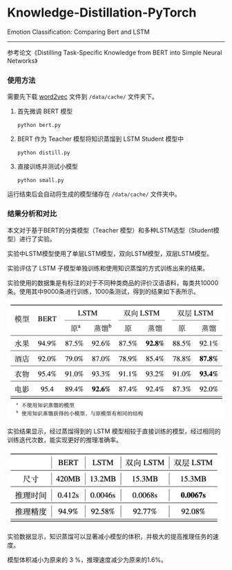# Knowledge-Distillation-PyTorch

Emotion Classification: Comparing Bert and LSTM

---

参考论文《Distilling Task-Specific Knowledge from BERT into Simple Neural Networks》

### 使用方法

需要先下载 [word2vec](https://drive.google.com/file/d/1LgdxEJ78Y3BnHPeQLjnwLLVzz_oI760r/view?usp=sharing) 文件到 `/data/cache/` 文件夹下。

1. 首先微调 BERT 模型

   ```
   python bert.py
   ```

2. BERT 作为 Teacher 模型将知识蒸馏到 LSTM Student 模型中

   ```
   python distill.py
   ```

3. 直接训练并测试小模型

   ```
   python small.py
   ```

运行结束后会自动将生成的模型储存在 `/data/cache/` 文件夹中。

### 结果分析和对比

本文对于基于BERT的分类模型（Teacher 模型）和多种LSTM选型（Student模型）进行了实验。

实验中LSTM模型使用了单层LSTM模型，双向LSTM模型，双层LSTM模型。

实验评估了 LSTM 子模型单独训练和使用知识蒸馏的方式训练出来的结果。

实验使用的数据集是有标注的对于不同种类商品的评价汉语语料，每类共10000条。使用其中9000条进行训练，1000条测试，得到的结果如下表所示。

![KD1](img/KD1.png)

实验结果显示，经过蒸馏得到的 LSTM 模型相较于直接训练的模型，经过相同的训练迭代次数，能实现更好的推理准确率。

![KD2](img/KD2.png)

实验数据显示，知识蒸馏可以显著减小模型的体积，并极大的提高推理任务的速度。

模型体积减小为原来的 3 %，推理速度减少为原来的1.6%。

